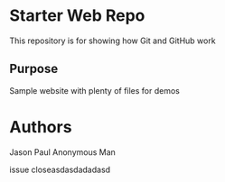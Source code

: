 # Starter Web Repo

This repository is for showing how Git and GitHub work

## Purpose

Sample website with plenty of files for demos

# Authors
Jason
Paul
Anonymous Man

issue closeasdasdadadasd